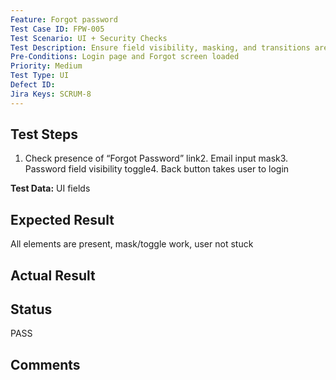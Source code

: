 ```yaml
---
Feature: Forgot password
Test Case ID: FPW-005
Test Scenario: UI + Security Checks
Test Description: Ensure field visibility, masking, and transitions are smooth
Pre-Conditions: Login page and Forgot screen loaded
Priority: Medium
Test Type: UI
Defect ID: 
Jira Keys: SCRUM-8
---
```


## Test Steps
1. Check presence of “Forgot Password” link2. Email input mask3. Password field visibility toggle4. Back button takes user to login

**Test Data:** UI fields

## Expected Result
All elements are present, mask/toggle work, user not stuck

## Actual Result


## Status
PASS

## Comments

